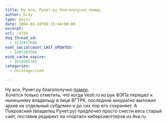 ```yaml
---
title: Ну все, Рунет.ру благополучно помер.
author: Gray
type: posts
date: 2004-03-18T09:15:44+00:00
excerpt:
url: /4744
dsq_thread_id:
  - 3132457686
esml_socialcount_LAST_UPDATED:
  - 1497283564
essb_cache_expire:
  - 1614505763
categories:
  - Uncategorized

---
```








Ну все, Рунет.ру благополучно <a href="http://webplanet.ru/news/internet/2004/3/17/runet.html" target="_blank">помер</a>.  
Хочется только отметить, что когда Vesti.ru из рук ФЭПа перешел к нынешнему владельцу в лице ВГТРК, последний аккуратно выложил архив на отдельный субдомен и до сих пор его сохраняет. А Покровский (владелец Рунет.ру) предпочел просто снести весь старый сайт, поставив редирект на &#171;портал&#187; киберсквоттеров из Ava.ru.